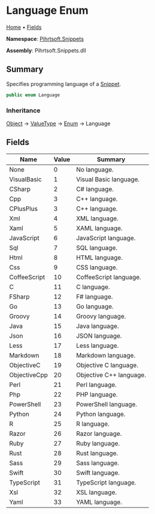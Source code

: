 # Language Enum

[Home](../../../README.md) &#x2022; [Fields](#fields)

**Namespace**: [Pihrtsoft.Snippets](../README.md)

**Assembly**: Pihrtsoft\.Snippets\.dll

## Summary

Specifies programming language of a [Snippet](../Snippet/README.md)\.

```csharp
public enum Language
```

### Inheritance

[Object](https://docs.microsoft.com/en-us/dotnet/api/system.object) &#x2192; [ValueType](https://docs.microsoft.com/en-us/dotnet/api/system.valuetype) &#x2192; [Enum](https://docs.microsoft.com/en-us/dotnet/api/system.enum) &#x2192; Language

## Fields

| Name | Value | Summary |
| ---- | ----- | ------- |
| None | 0 | No language\. |
| VisualBasic | 1 | Visual Basic language\. |
| CSharp | 2 | C\# language\. |
| Cpp | 3 | C\+\+ language\. |
| CPlusPlus | 3 | C\+\+ language\. |
| Xml | 4 | XML language\. |
| Xaml | 5 | XAML language\. |
| JavaScript | 6 | JavaScript language\. |
| Sql | 7 | SQL language\. |
| Html | 8 | HTML language\. |
| Css | 9 | CSS language\. |
| CoffeeScript | 10 | CoffeeScript language\. |
| C | 11 | C language\. |
| FSharp | 12 | F\# language\. |
| Go | 13 | Go language\. |
| Groovy | 14 | Groovy language\. |
| Java | 15 | Java language\. |
| Json | 16 | JSON language\. |
| Less | 17 | Less language\. |
| Markdown | 18 | Markdown language\. |
| ObjectiveC | 19 | Objective C language\. |
| ObjectiveCpp | 20 | Objective C\+\+ language\. |
| Perl | 21 | Perl language\. |
| Php | 22 | PHP language\. |
| PowerShell | 23 | PowerShell language\. |
| Python | 24 | Python language\. |
| R | 25 | R language\. |
| Razor | 26 | Razor language\. |
| Ruby | 27 | Ruby language\. |
| Rust | 28 | Rust language\. |
| Sass | 29 | Sass language\. |
| Swift | 30 | Swift language\. |
| TypeScript | 31 | TypeScript language\. |
| Xsl | 32 | XSL language\. |
| Yaml | 33 | YAML language\. |

